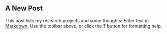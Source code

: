 ## A New Post

This post lists my research projects and some thoughts: 
Enter text in [Markdown](http://daringfireball.net/projects/markdown/). Use the toolbar above, or click the **?** button for formatting help.
